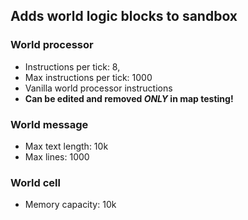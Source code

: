## Adds world logic blocks to sandbox

### World processor

- Instructions per tick: 8,
- Max instructions per tick: 1000
- Vanilla world processor instructions
- **Can be edited and removed *ONLY* in map testing!**

### World message

- Max text length: 10k
- Max lines: 1000

### World cell

- Memory capacity: 10k
